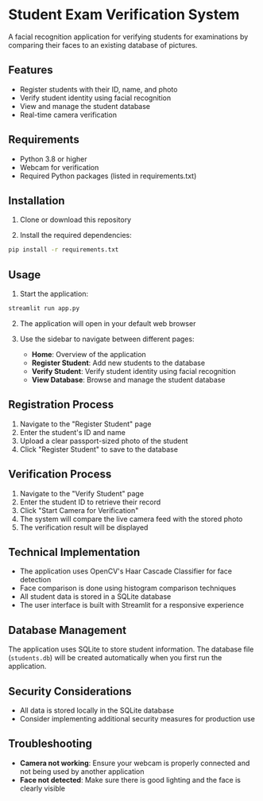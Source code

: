 # Student Exam Verification System

A facial recognition application for verifying students for examinations by comparing their faces to an existing database of pictures.

## Features

- Register students with their ID, name, and photo
- Verify student identity using facial recognition
- View and manage the student database
- Real-time camera verification

## Requirements

- Python 3.8 or higher
- Webcam for verification
- Required Python packages (listed in requirements.txt)

## Installation

1. Clone or download this repository

2. Install the required dependencies:

```bash
pip install -r requirements.txt
```

## Usage

1. Start the application:

```bash
streamlit run app.py
```

2. The application will open in your default web browser

3. Use the sidebar to navigate between different pages:

   - **Home**: Overview of the application
   - **Register Student**: Add new students to the database
   - **Verify Student**: Verify student identity using facial recognition
   - **View Database**: Browse and manage the student database

## Registration Process

1. Navigate to the "Register Student" page
2. Enter the student's ID and name
3. Upload a clear passport-sized photo of the student
4. Click "Register Student" to save to the database

## Verification Process

1. Navigate to the "Verify Student" page
2. Enter the student ID to retrieve their record
3. Click "Start Camera for Verification"
4. The system will compare the live camera feed with the stored photo
5. The verification result will be displayed

## Technical Implementation

- The application uses OpenCV's Haar Cascade Classifier for face detection
- Face comparison is done using histogram comparison techniques
- All student data is stored in a SQLite database
- The user interface is built with Streamlit for a responsive experience

## Database Management

The application uses SQLite to store student information. The database file (`students.db`) will be created automatically when you first run the application.

## Security Considerations

- All data is stored locally in the SQLite database
- Consider implementing additional security measures for production use

## Troubleshooting

- **Camera not working**: Ensure your webcam is properly connected and not being used by another application
- **Face not detected**: Make sure there is good lighting and the face is clearly visible